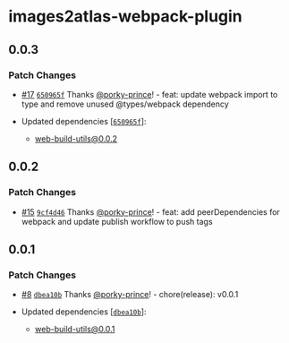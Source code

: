 # images2atlas-webpack-plugin

## 0.0.3

### Patch Changes

- [#17](https://github.com/porky-prince/web-build-tools/pull/17) [`650965f`](https://github.com/porky-prince/web-build-tools/commit/650965f5f178a80e0672d64bba1640344822343d) Thanks [@porky-prince](https://github.com/porky-prince)! - feat: update webpack import to type and remove unused @types/webpack dependency

- Updated dependencies [[`650965f`](https://github.com/porky-prince/web-build-tools/commit/650965f5f178a80e0672d64bba1640344822343d)]:
  - web-build-utils@0.0.2

## 0.0.2

### Patch Changes

- [#15](https://github.com/porky-prince/web-build-tools/pull/15) [`9cf4d46`](https://github.com/porky-prince/web-build-tools/commit/9cf4d46edf7f63d6ead445f1b1c4ffb6fcfb349f) Thanks [@porky-prince](https://github.com/porky-prince)! - feat: add peerDependencies for webpack and update publish workflow to push tags

## 0.0.1

### Patch Changes

- [#8](https://github.com/porky-prince/web-build-tools/pull/8) [`dbea10b`](https://github.com/porky-prince/web-build-tools/commit/dbea10b91dd2bbac6bb59a05d73b9e8720f22c38) Thanks [@porky-prince](https://github.com/porky-prince)! - chore(release): v0.0.1

- Updated dependencies [[`dbea10b`](https://github.com/porky-prince/web-build-tools/commit/dbea10b91dd2bbac6bb59a05d73b9e8720f22c38)]:
  - web-build-utils@0.0.1
